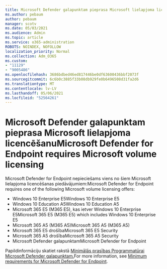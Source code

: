 ```yaml
---
title: Microsoft Defender galapunktam pieprasa Microsoft lielapjoma licencēšanu
ms.author: pebaum
author: pebaum
manager: scotv
ms.date: 05/03/2021
ms.audience: Admin
ms.topic: article
ms.service: o365-administration
ROBOTS: NOINDEX, NOFOLLOW
localization_priority: Normal
ms.collection: Adm_O365
ms.custom:
- "11129"
- "9005486"
ms.openlocfilehash: 3686bdbed46ed817446be0df63600436bbf2073f
ms.sourcegitcommit: 6c6b0c3885f33b08db929fe0b6496508d31fa2d6
ms.translationtype: MT
ms.contentlocale: lv-LV
ms.lasthandoff: 05/06/2021
ms.locfileid: "52564261"
---
```

# <a name="microsoft-defender-for-endpoint-requires-microsoft-volume-licensing"></a><span data-ttu-id="4884d-102">Microsoft Defender galapunktam pieprasa Microsoft lielapjoma licencēšanu</span><span class="sxs-lookup"><span data-stu-id="4884d-102">Microsoft Defender for Endpoint requires Microsoft volume licensing</span></span>

<span data-ttu-id="4884d-103">Microsoft Defender for Endpoint nepieciešams viens no šiem Microsoft lielapjoma licencēšanas piedāvājumiem:</span><span class="sxs-lookup"><span data-stu-id="4884d-103">Microsoft Defender for Endpoint requires one of the following Microsoft volume licensing offers:</span></span>

- <span data-ttu-id="4884d-104">Windows 10 Enterprise E5</span><span class="sxs-lookup"><span data-stu-id="4884d-104">Windows 10 Enterprise E5</span></span>
- <span data-ttu-id="4884d-105">Windows 10 Education A5</span><span class="sxs-lookup"><span data-stu-id="4884d-105">Windows 10 Education A5</span></span>
- <span data-ttu-id="4884d-106">Microsoft 365 E5 (M365 E5), kas ietver Windows 10 Enterprise E5</span><span class="sxs-lookup"><span data-stu-id="4884d-106">Microsoft 365 E5 (M365 E5) which includes Windows 10 Enterprise E5</span></span>
- <span data-ttu-id="4884d-107">Microsoft 365 A5 (M365 A5)</span><span class="sxs-lookup"><span data-stu-id="4884d-107">Microsoft 365 A5 (M365 A5)</span></span>
- <span data-ttu-id="4884d-108">Microsoft 365 E5 drošība</span><span class="sxs-lookup"><span data-stu-id="4884d-108">Microsoft 365 E5 Security</span></span>
- <span data-ttu-id="4884d-109">Microsoft 365 A5 drošība</span><span class="sxs-lookup"><span data-stu-id="4884d-109">Microsoft 365 A5 Security</span></span>
- <span data-ttu-id="4884d-110">Microsoft Defender galapunktam</span><span class="sxs-lookup"><span data-stu-id="4884d-110">Microsoft Defender for Endpoint</span></span>

<span data-ttu-id="4884d-111">Papildinformāciju skatiet rakstā [Minimālās prasības Programmatūrai Microsoft Defender galapunktam.](https://docs.microsoft.com/microsoft-365/security/defender-endpoint/minimum-requirements)</span><span class="sxs-lookup"><span data-stu-id="4884d-111">For more information, see [Minimum requirements for Microsoft Defender for Endpoint](https://docs.microsoft.com/microsoft-365/security/defender-endpoint/minimum-requirements).</span></span>